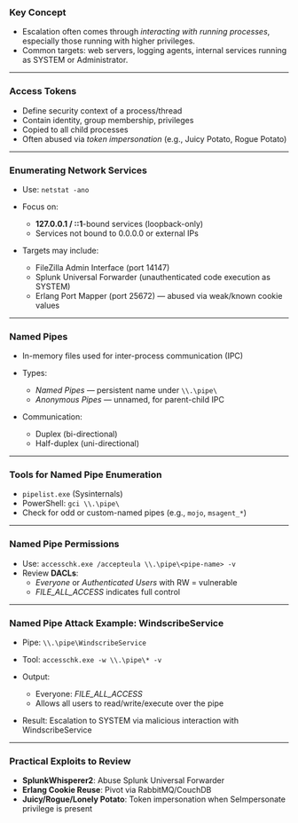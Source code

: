 
### **Key Concept**

- Escalation often comes through _interacting with running processes_, especially those running with higher privileges.
- Common targets: web servers, logging agents, internal services running as SYSTEM or Administrator.

---

### **Access Tokens**

- Define security context of a process/thread
- Contain identity, group membership, privileges
- Copied to all child processes
- Often abused via _token impersonation_ (e.g., Juicy Potato, Rogue Potato)

---

### **Enumerating Network Services**

- Use: `netstat -ano`
- Focus on:
    - **127.0.0.1 / ::1**-bound services (loopback-only)
    - Services not bound to 0.0.0.0 or external IPs

- Targets may include:
    - FileZilla Admin Interface (port 14147)
    - Splunk Universal Forwarder (unauthenticated code execution as SYSTEM)
    - Erlang Port Mapper (port 25672) — abused via weak/known cookie values

---

### **Named Pipes**

- In-memory files used for inter-process communication (IPC)
- Types:
    - _Named Pipes_ — persistent name under `\\.\pipe\`
    - _Anonymous Pipes_ — unnamed, for parent-child IPC

- Communication:
    - Duplex (bi-directional)
    - Half-duplex (uni-directional)

---

### **Tools for Named Pipe Enumeration**

- `pipelist.exe` (Sysinternals)
- PowerShell: `gci \\.\pipe\`
- Check for odd or custom-named pipes (e.g., `mojo`, `msagent_*`)

---

### **Named Pipe Permissions**

- Use: `accesschk.exe /accepteula \\.\pipe\<pipe-name> -v`
- Review **DACLs**:
    - _Everyone_ or _Authenticated Users_ with RW = vulnerable
    - _FILE_ALL_ACCESS_ indicates full control

---

### **Named Pipe Attack Example: WindscribeService**

- Pipe: `\\.\pipe\WindscribeService`
- Tool: `accesschk.exe -w \\.\pipe\* -v`
- Output:
    - Everyone: _FILE_ALL_ACCESS_
    - Allows all users to read/write/execute over the pipe

- Result: Escalation to SYSTEM via malicious interaction with WindscribeService

---

### **Practical Exploits to Review**

- **SplunkWhisperer2**: Abuse Splunk Universal Forwarder
- **Erlang Cookie Reuse**: Pivot via RabbitMQ/CouchDB
- **Juicy/Rogue/Lonely Potato**: Token impersonation when SeImpersonate privilege is present

